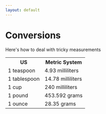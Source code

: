 ```yaml
---
layout: default
---
```


<html lang ="eng-US">
<body>
<h1>Conversions</h1>
<p>Here's how to deal with tricky measurements</p>
<table>
        <tr>
            <th>US</th>
            <th>Metric System</th>
        </tr>
        <tr>
            <td>1 teaspoon</td>
            <td>4.93 milliliters</td>
        <tr>
            <td>1 tablespoon</td>
            <td>14.78 milliliters</td>
        </tr>
        <tr>
            <td>1 cup</td>
            <td>240 milliliters</td>
        </tr>
        <tr>
            <td>1 pound</td>
            <td>453.592 grams</td>
        </tr>
        <tr>
            <td>1 ounce</td>
            <td>28.35 grams</td>
        </tr>
</table>
</body>
</html>
